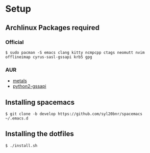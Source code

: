 # Setup
## Archlinux Packages required

### Official

```
$ sudo pacman -S emacs clang kitty ncmpcpp ctags neomutt nvim offlineimap cyrus-sasl-gssapi krb5 gpg
```

### AUR

   - [metals](https://aur.archlinux.org/packages/metals/)
   - [python2-gssapi](https://aur.archlinux.org/packages/python2-gssapi/)

## Installing spacemacs

```
$ git clone -b develop https://github.com/syl20bnr/spacemacs ~/.emacs.d
```

## Installing the dotfiles

```
$ ./install.sh
```
